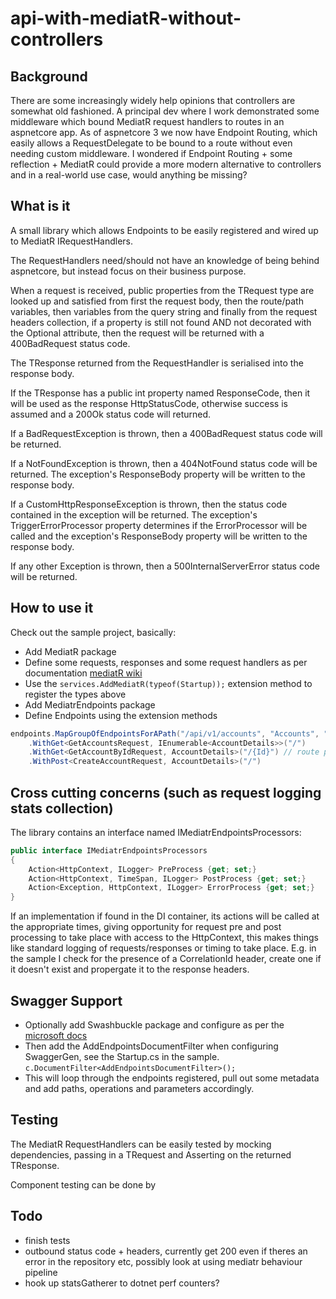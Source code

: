 # api-with-mediatR-without-controllers

## Background

There are some increasingly widely help opinions that controllers are somewhat old fashioned.
A principal dev where I work demonstrated some middleware which bound MediatR request handlers to routes in an aspnetcore app.
As of aspnetcore 3 we now have Endpoint Routing, which easily allows a RequestDelegate to be bound to a route without even needing custom middleware. 
I wondered if Endpoint Routing + some reflection + MediatR could provide a more modern alternative to controllers and in a real-world use case, would anything be missing?

## What is it

A small library which allows Endpoints to be easily registered and wired up to MediatR IRequestHandlers.

The RequestHandlers need/should not have an knowledge of being behind aspnetcore, but instead focus on their business purpose.

When a request is received, public properties from the TRequest type are looked up and satisfied from first the request body, then the route/path variables, 
then variables from the query string and finally from the request headers collection, if a property is still not found AND not decorated with the Optional attribute, 
then the request will be returned with a 400BadRequest status code.

The TResponse returned from the RequestHandler is serialised into the response body.

If the TResponse has a public int property named ResponseCode, then it will be used as the response HttpStatusCode, 
otherwise success is assumed and a 200Ok status code will returned.

If a BadRequestException is thrown, then a 400BadRequest status code will be returned.

If a NotFoundException is thrown, then a 404NotFound status code will be returned.
The exception's ResponseBody property will be written to the response body.

If a CustomHttpResponseException is thrown, then the status code contained in the exception will be returned. 
The exception's TriggerErrorProcessor property determines if the ErrorProcessor will be called and 
the exception's ResponseBody property will be written to the response body.

If any other Exception is thrown, then a 500InternalServerError status code will be returned.

## How to use it

Check out the sample project, basically:

* Add MediatR package 
* Define some requests, responses and some request handlers as per documentation [mediatR wiki](https://github.com/jbogard/MediatR/wiki)
* Use the `services.AddMediatR(typeof(Startup));` extension method to register the types above
* Add MediatrEndpoints package
* Define Endpoints using the extension methods
```c#
endpoints.MapGroupOfEndpointsForAPath("/api/v1/accounts", "Accounts", "everything to do with accounts")
    .WithGet<GetAccountsRequest, IEnumerable<AccountDetails>>("/")
    .WithGet<GetAccountByIdRequest, AccountDetails>("/{Id}") // route parameter name must match property on TRequest, including case!! otherwise swagger breaks
    .WithPost<CreateAccountRequest, AccountDetails>("/")
```

## Cross cutting concerns (such as request logging stats collection)

The library contains an interface named IMediatrEndpointsProcessors:
```c#
public interface IMediatrEndpointsProcessors
{
    Action<HttpContext, ILogger> PreProcess {get; set;}
    Action<HttpContext, TimeSpan, ILogger> PostProcess {get; set;}
    Action<Exception, HttpContext, ILogger> ErrorProcess {get; set;}
}
```
If an implementation if found in the DI container, its actions will be called at the appropriate times, 
giving opportunity for request pre and post processing to take place with access to the HttpContext, 
this makes things like standard logging of requests/responses or timing to take place. 
E.g. in the sample I check for the presence of a CorrelationId header, create one if it doesn't exist and propergate it to the response headers. 

## Swagger Support

* Optionally add Swashbuckle package and configure as per the [microsoft docs](https://docs.microsoft.com/en-us/aspnet/core/tutorials/getting-started-with-swashbuckle?view=aspnetcore-5.0&tabs=visual-studio)
* Then add the AddEndpointsDocumentFilter when configuring SwaggerGen, see the Startup.cs in the sample.
`c.DocumentFilter<AddEndpointsDocumentFilter>();`
* This will loop through the endpoints registered, pull out some metadata and add paths, operations and parameters accordingly.

## Testing

The MediatR RequestHandlers can be easily tested by mocking dependencies, passing in a TRequest and Asserting on the returned TResponse.

Component testing can be done by 

## Todo

* finish tests
* outbound status code + headers, currently get 200 even if theres an error in the repository etc, possibly look at using mediatr behaviour pipeline
* hook up statsGatherer to dotnet perf counters? 
